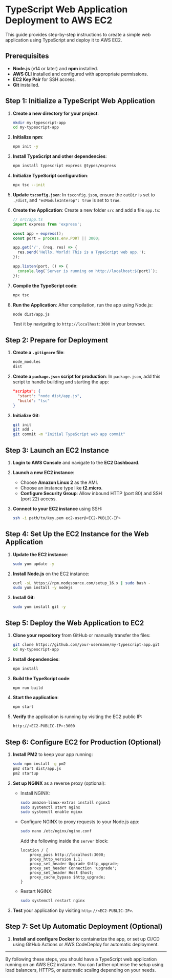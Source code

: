 # TypeScript Web Application Deployment to AWS EC2

This guide provides step-by-step instructions to create a simple web application using TypeScript and deploy it to AWS EC2.

## Prerequisites
- **Node.js** (v14 or later) and **npm** installed.
- **AWS CLI** installed and configured with appropriate permissions.
- **EC2 Key Pair** for SSH access.
- **Git** installed.

## Step 1: Initialize a TypeScript Web Application

1. **Create a new directory for your project**:
    ```bash
    mkdir my-typescript-app
    cd my-typescript-app
    ```

2. **Initialize npm**:
    ```bash
    npm init -y
    ```

3. **Install TypeScript and other dependencies**:
    ```bash
    npm install typescript express @types/express
    ```

4. **Initialize TypeScript configuration**:
    ```bash
    npx tsc --init
    ```

5. **Update `tsconfig.json`**:
    In `tsconfig.json`, ensure the `outDir` is set to `./dist`, and `"esModuleInterop": true` is set to `true`.

6. **Create the Application**:
    Create a new folder `src` and add a file `app.ts`:
    ```typescript
    // src/app.ts
    import express from 'express';

    const app = express();
    const port = process.env.PORT || 3000;

    app.get('/', (req, res) => {
      res.send('Hello, World! This is a TypeScript web app.');
    });

    app.listen(port, () => {
      console.log(`Server is running on http://localhost:${port}`);
    });
    ```

7. **Compile the TypeScript code**:
    ```bash
    npx tsc
    ```

8. **Run the Application**:
    After compilation, run the app using Node.js:
    ```bash
    node dist/app.js
    ```

    Test it by navigating to `http://localhost:3000` in your browser.

## Step 2: Prepare for Deployment

1. **Create a `.gitignore` file**:
    ```bash
    node_modules
    dist
    ```

2. **Create a `package.json` script for production**:
    In `package.json`, add this script to handle building and starting the app:
    ```json
    "scripts": {
      "start": "node dist/app.js",
      "build": "tsc"
    }
    ```

3. **Initialize Git**:
    ```bash
    git init
    git add .
    git commit -m "Initial TypeScript web app commit"
    ```

## Step 3: Launch an EC2 Instance

1. **Login to AWS Console** and navigate to the **EC2 Dashboard**.

2. **Launch a new EC2 instance**:
    - Choose **Amazon Linux 2** as the AMI.
    - Choose an instance type like **t2.micro**.
    - **Configure Security Group**: Allow inbound HTTP (port 80) and SSH (port 22) access.

3. **Connect to your EC2 instance** using SSH:
    ```bash
    ssh -i path/to/key.pem ec2-user@<EC2-PUBLIC-IP>
    ```

## Step 4: Set Up the EC2 Instance for the Web Application

1. **Update the EC2 instance**:
    ```bash
    sudo yum update -y
    ```

2. **Install Node.js** on the EC2 instance:
    ```bash
    curl -sL https://rpm.nodesource.com/setup_16.x | sudo bash -
    sudo yum install -y nodejs
    ```

3. **Install Git**:
    ```bash
    sudo yum install git -y
    ```

## Step 5: Deploy the Web Application to EC2

1. **Clone your repository** from GitHub or manually transfer the files:
    ```bash
    git clone https://github.com/your-username/my-typescript-app.git
    cd my-typescript-app
    ```

2. **Install dependencies**:
    ```bash
    npm install
    ```

3. **Build the TypeScript code**:
    ```bash
    npm run build
    ```

4. **Start the application**:
    ```bash
    npm start
    ```

5. **Verify** the application is running by visiting the EC2 public IP:
    ```bash
    http://<EC2-PUBLIC-IP>:3000
    ```

## Step 6: Configure EC2 for Production (Optional)

1. **Install PM2** to keep your app running:
    ```bash
    sudo npm install -g pm2
    pm2 start dist/app.js
    pm2 startup
    ```

2. **Set up NGINX** as a reverse proxy (optional):
    - Install NGINX:
      ```bash
      sudo amazon-linux-extras install nginx1
      sudo systemctl start nginx
      sudo systemctl enable nginx
      ```

    - Configure NGINX to proxy requests to your Node.js app:
      ```bash
      sudo nano /etc/nginx/nginx.conf
      ```

      Add the following inside the `server` block:
      ```nginx
      location / {
          proxy_pass http://localhost:3000;
          proxy_http_version 1.1;
          proxy_set_header Upgrade $http_upgrade;
          proxy_set_header Connection 'upgrade';
          proxy_set_header Host $host;
          proxy_cache_bypass $http_upgrade;
      }
      ```

    - Restart NGINX:
      ```bash
      sudo systemctl restart nginx
      ```

3. **Test** your application by visiting `http://<EC2-PUBLIC-IP>`.

## Step 7: Set Up Automatic Deployment (Optional)

1. **Install and configure Docker** to containerize the app, or set up CI/CD using GitHub Actions or AWS CodeDeploy for automatic deployment.

---

By following these steps, you should have a TypeScript web application running on an AWS EC2 instance. You can further optimise the setup using load balancers, HTTPS, or automatic scaling depending on your needs.
